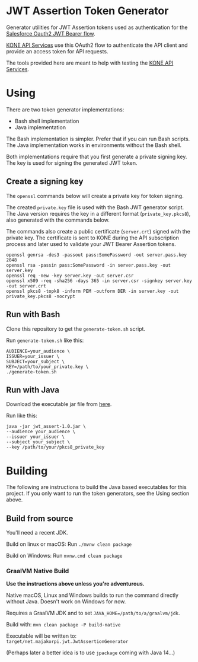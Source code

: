 # JWT Assertion Token Generator

Generator utilities for JWT Assertion tokens used as authentication for the [Salesforce Oauth2 JWT Bearer flow](https://help.salesforce.com/articleView?id=remoteaccess_oauth_jwt_flow.htm&type=0).

[KONE API Services](https://developer.kone.com/) use this OAuth2 flow to authenticate the API client and provide an access token for API requests.

The tools provided here are meant to help with testing the [KONE API Services](https://developer.kone.com/).

# Using

There are two token generator implementations:

* Bash shell implementation
* Java implementation

The Bash implementation is simpler. Prefer that if you can run Bash scripts. The Java implementation works in environments without the Bash shell.

Both implementations require that you first generate a private signing key. The key is used for signing the generated JWT token.

## Create a signing key

The `openssl` commands below will create a private key for token signing.

The created `private.key` file is used with the Bash JWT generator script. The Java version requires the key in a different format (`private_key.pkcs8`), also generated with the commands below.

The commands also create a public certificate (`server.crt`) signed with the private key. The certificate is sent to KONE during the API subscription process and later used to validate your JWT Bearer Assertion tokens.

```
openssl genrsa -des3 -passout pass:SomePassword -out server.pass.key 2048
openssl rsa -passin pass:SomePassword -in server.pass.key -out server.key
openssl req -new -key server.key -out server.csr
openssl x509 -req -sha256 -days 365 -in server.csr -signkey server.key -out server.crt
openssl pkcs8 -topk8 -inform PEM -outform DER -in server.key -out private_key.pkcs8 -nocrypt
```


## Run with Bash

Clone this repository to get the `generate-token.sh` script.

Run `generate-token.sh` like this:

```
AUDIENCE=your_audience \
ISSUER=your_issuer \
SUBJECT=your_subject \
KEY=/path/to/your_private.key \
./generate-token.sh
```

## Run with Java

Download the executable jar file from [here](https://github.com/konecorp/jwt-assertion-generator/releases/download/v1.0/jwt_assert-1.0.jar).

Run like this:

```
java -jar jwt_assert-1.0.jar \
--audience your_audience \
--issuer your_issuer \
--subject your_subject \
--key /path/to/your/pkcs8_private_key
```

# Building

The following are instructions to build the Java based executables for this project. If you only want to run the token generators, see the Using section above.

## Build from source

You'll need a recent JDK.

Build on linux or macOS: Run `./mvnw clean package`

Build on Windows: Run `mvnw.cmd clean package`

### GraalVM Native Build

**Use the instructions above unless you're adventurous.**

Native macOS, Linux and Windows builds to run the command directly without Java. Doesn't work on Windows for now.

Requires a GraalVM JDK and to set `JAVA_HOME=/path/to/a/graalvm/jdk`.

Build with: `mvn clean package -P build-native`

Executable will be written to: `target/net.majakorpi.jwt.JwtAssertionGenerator`

(Perhaps later a better idea is to use `jpackage` coming with Java 14...)